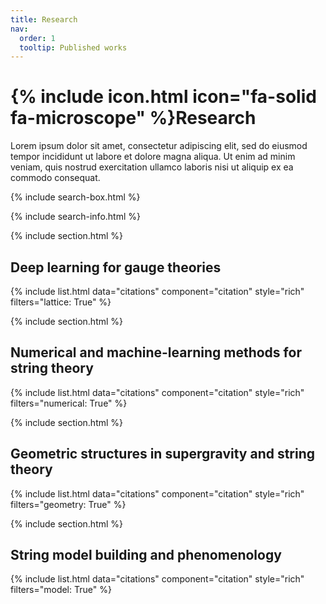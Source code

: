 ```yaml
---
title: Research
nav:
  order: 1
  tooltip: Published works
---
```


# {% include icon.html icon="fa-solid fa-microscope" %}Research

Lorem ipsum dolor sit amet, consectetur adipiscing elit, sed do eiusmod tempor incididunt ut labore et dolore magna aliqua.
Ut enim ad minim veniam, quis nostrud exercitation ullamco laboris nisi ut aliquip ex ea commodo consequat.

{% include search-box.html %}

{% include search-info.html %}

{% include section.html %}

<!-- ## Highlighted

{% include citation.html lookup="Machine learning line bundle connections" style="rich" %}

{% include section.html %} -->

## Deep learning for gauge theories

{% include list.html data="citations" component="citation" style="rich" filters="lattice: True" %}

{% include section.html %}

## Numerical and machine-learning methods for string theory

{% include list.html data="citations" component="citation" style="rich" filters="numerical: True" %}

{% include section.html %}

## Geometric structures in supergravity and string theory

{% include list.html data="citations" component="citation" style="rich" filters="geometry: True" %}

{% include section.html %}

## String model building and phenomenology

{% include list.html data="citations" component="citation" style="rich" filters="model: True" %}
